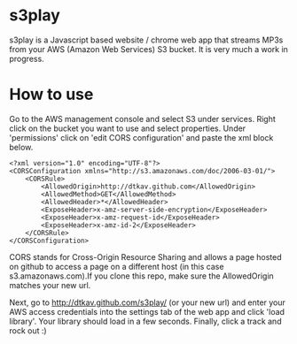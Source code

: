 s3play
======
s3play is a Javascript based website / chrome web app that streams MP3s from your AWS (Amazon Web Services) S3 bucket. It is very much a work in progress.

How to use
======
Go to the AWS management console and select S3 under services. Right click on the bucket you want to use and select properties. Under 'permissions' click on 'edit CORS configuration' and paste the xml block below.

    <?xml version="1.0" encoding="UTF-8"?>
    <CORSConfiguration xmlns="http://s3.amazonaws.com/doc/2006-03-01/">
        <CORSRule>
            <AllowedOrigin>http://dtkav.github.com</AllowedOrigin>
            <AllowedMethod>GET</AllowedMethod>
            <AllowedHeader>*</AllowedHeader>
            <ExposeHeader>x-amz-server-side-encryption</ExposeHeader>
            <ExposeHeader>x-amz-request-id</ExposeHeader>
            <ExposeHeader>x-amz-id-2</ExposeHeader>
        </CORSRule>
    </CORSConfiguration>
    
CORS stands for Cross-Origin Resource Sharing and allows a page hosted on github to access a page on a different host (in this case s3.amazonaws.com).If you clone this repo, make sure the AllowedOrigin matches your new url.

Next, go to http://dtkav.github.com/s3play/ (or your new url) and enter your AWS access credentials into the settings tab of the web app and click 'load library'. Your library should load in a few seconds. Finally, click a track and rock out :)
